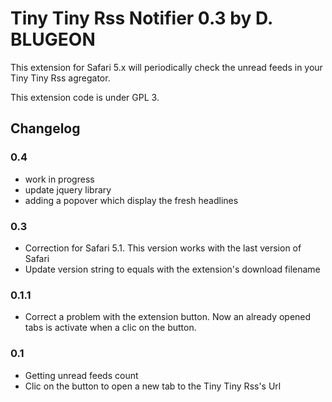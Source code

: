 Tiny Tiny Rss Notifier 0.3 by D. BLUGEON
==================================

This extension for Safari 5.x will periodically check the unread feeds in your Tiny Tiny Rss agregator.

This extension code is under GPL 3.


Changelog
---------
### 0.4

* work in progress
* update jquery library
* adding a popover which display the fresh headlines

### 0.3

* Correction for Safari 5.1. This version works with the last version of Safari
* Update version string to equals with the extension's download filename

### 0.1.1

* Correct a problem with the extension button. Now an already opened tabs is activate when a clic on the button.

### 0.1

* Getting unread feeds count
* Clic on the button to open a new tab to the Tiny Tiny Rss's Url
